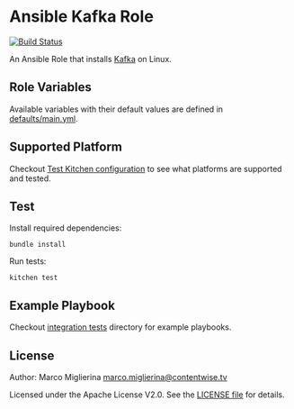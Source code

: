 # Ansible Kafka Role
[![Build Status](https://travis-ci.org/ContentWise/ansible-kafka.svg?branch=master)](https://travis-ci.org/ContentWise/ansible-kafka)

An Ansible Role that installs [Kafka](http://kafka.apache.org) on Linux.

## Role Variables

Available variables with their default values are defined in [defaults/main.yml](defaults/main.yml).

## Supported Platform

Checkout [Test Kitchen configuration](.kitchen.yml) to see what platforms are supported and tested.

## Test

Install required dependencies:

	bundle install

Run tests:

	kitchen test

## Example Playbook

Checkout [integration tests](test/integration) directory for example playbooks.

## License

Author: Marco Miglierina <marco.miglierina@contentwise.tv>

Licensed under the Apache License V2.0. See the [LICENSE file](LICENSE) for details.
